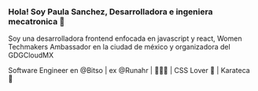 ### Hola! Soy Paula Sanchez, Desarrolladora e ingeniera mecatronica 👋

Soy una desarrolladora frontend enfocada en javascript y react, Women Techmakers Ambassador en la ciudad de méxico y organizadora del GDGCloudMX

Software Engineer en @Bitso | ex @Runahr | 👩🏻‍💻 | CSS Lover 🎨 | Karateca 🥋

